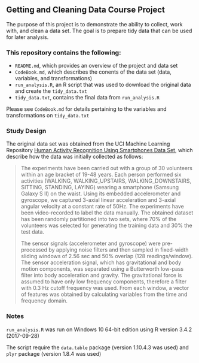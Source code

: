 ## Getting and Cleaning Data Course Project

The purpose of this project is to demonstrate the ability to collect, work with, and clean a data set. The goal is to prepare tidy data that can be used for later analysis.

### This repository contains the following:

- `README.md`, which provides an overview of the project and data set
- `CodeBook.md`, which describes the conents of the data set (data, variables, and transformations)
- `run_analysis.R`, an R script that was used to download the original data and create the `tidy_data.txt`
- `tidy_data.txt`, contains the final data from `run_analysis.R`

Please see `CodeBook.md` for details pertaining to the variables and transformations on `tidy_data.txt`

### Study Design

The original data set was obtained from the UCI Machine Learning Repository [Human Activity Recognition Using Smartphones Data Set](http://archive.ics.uci.edu/ml/datasets/Human+Activity+Recognition+Using+Smartphones), which describe how the data was initially collected as follows:

>The experiments have been carried out with a group of 30 volunteers within an age bracket of 19-48 years. Each person performed six activities (WALKING, WALKING_UPSTAIRS, WALKING_DOWNSTAIRS, SITTING, STANDING, LAYING) wearing a smartphone (Samsung Galaxy S II) on the waist. Using its embedded accelerometer and gyroscope, we captured 3-axial linear acceleration and 3-axial angular velocity at a constant rate of 50Hz. The experiments have been video-recorded to label the data manually. The obtained dataset has been randomly partitioned into two sets, where 70% of the volunteers was selected for generating the training data and 30% the test data. 
>
>The sensor signals (accelerometer and gyroscope) were pre-processed by applying noise filters and then sampled in fixed-width sliding windows of 2.56 sec and 50% overlap (128 readings/window). The sensor acceleration signal, which has gravitational and body motion components, was separated using a Butterworth low-pass filter into body acceleration and gravity. The gravitational force is assumed to have only low frequency components, therefore a filter with 0.3 Hz cutoff frequency was used. From each window, a vector of features was obtained by calculating variables from the time and frequency domain.

### Notes

`run_analysis.R` was run on Windows 10 64-bit edition using R version 3.4.2 (2017-09-28)

The script require the `data.table` package (version 1.10.4.3 was used) and `plyr` package (version 1.8.4 was used)